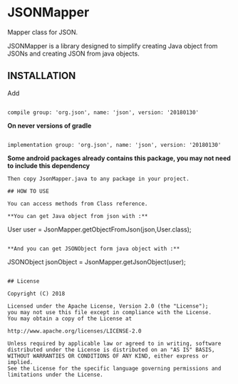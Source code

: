 # JSONMapper
Mapper class for JSON.

JSONMapper is a library designed to simplify creating Java object from JSONs and creating JSON from java objects.

## INSTALLATION

Add

```

compile group: 'org.json', name: 'json', version: '20180130'

```
**On never versions of gradle**

```

implementation group: 'org.json', name: 'json', version: '20180130'

```
**Some android packages already contains this package, you may not need to include this dependency**

```
Then copy JsonMapper.java to any package in your project.

## HOW TO USE

You can access methods from Class reference.

**You can get Java object from json with :** 

```

User user = JsonMapper.getObjectFromJson(json,User.class);

```

**And you can get JSONObject form java object with :**

```

JSONObject jsonObject = JsonMapper.getJsonObject(user);

```

## License

Copyright (C) 2018

Licensed under the Apache License, Version 2.0 (the "License");
you may not use this file except in compliance with the License.
You may obtain a copy of the License at

http://www.apache.org/licenses/LICENSE-2.0

Unless required by applicable law or agreed to in writing, software
distributed under the License is distributed on an "AS IS" BASIS,
WITHOUT WARRANTIES OR CONDITIONS OF ANY KIND, either express or implied.
See the License for the specific language governing permissions and
limitations under the License.

